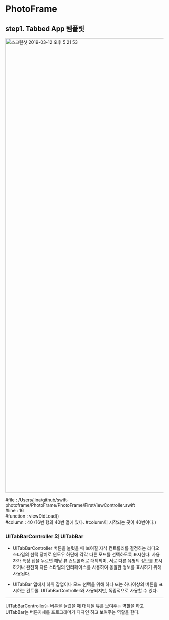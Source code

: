 # PhotoFrame
## step1. Tabbed App 템플릿

<img width="1440" alt="스크린샷 2019-03-12 오후 5 21 53" src="https://user-images.githubusercontent.com/31604976/54185320-0ba76080-44ec-11e9-9cb2-4b44df2731ee.png">

#file : /Users/jina/github/swift-photoframe/PhotoFrame/PhotoFrame/FirstViewController.swift  
#line : 16  
#function : viewDidLoad()  
#column : 40 (16번 행의 40번 열에 있다. #column이 시작되는 곳이 40번이다.)  

### UITabBarController 와 UITabBar
- UITabBarController
버튼을 눌렀을 때 보여질 자식 컨트롤러를 결정하는 라디오 스타일의 선택 장치로 윈도우 하단에 각각 다른 모드를 선택하도록 표시한다. 
사용자가 특정 탭을 누르면 해당 뷰 컨트롤러로 대체되며, 서로 다른 유형의 정보를 표시하거나 완전히 다른 스타일의 인터페이스를 사용하여 동일한 정보를 표시하기 위해 사용된다.

- UITabBar
앱에서 하위 잡업이나 모드 선택을 위해 하나 또는 하나이상의 버튼을 표시하는 컨트롤.
UITabBarController와 사용되지만, 독립적으로 사용할 수 있다. 

------------------------------------------------------------------------------------------------------------------------

UITabBarController는 버튼을 눌렀을 때 대체될 뷰를 보여주는 역할을 하고 UITabBar는 버튼자체를 프로그래머가 디자인 하고 보여주는 역할을 한다.





